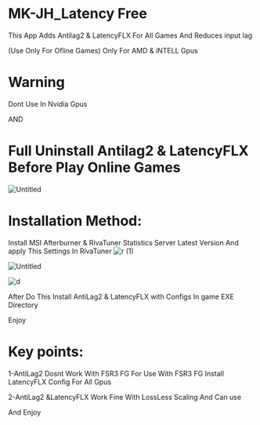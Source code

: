 # MK-JH_Latency Free

This App Adds Antilag2 & LatencyFLX For All Games And Reduces input lag

(Use Only For Ofline Games)
Only For AMD & iNTELL Gpus

# Warning

Dont Use In Nvidia Gpus

AND

# Full Uninstall Antilag2 & LatencyFLX Before Play Online Games
![Untitled](https://github.com/user-attachments/assets/360550c4-bf61-4b79-9cba-f6f87c5932f5)


# Installation Method:
Install MSI Afterburner & RivaTuner Statistics Server Latest Version
And
apply This Settings In RivaTuner 
![r (1)](https://github.com/user-attachments/assets/fd66169c-b97c-48d7-8f7a-6b0fd629341d)

![Untitled](https://github.com/user-attachments/assets/478ff3d1-6ba4-4c3f-91fe-cce0d9e33e1b)

![d](https://github.com/user-attachments/assets/5afa16e2-40c8-4630-9907-3a98cf2f8fdd)

After Do This
Install AntiLag2 & LatencyFLX with Configs In game EXE Directory


Enjoy

# Key points:

1-AntiLag2 Dosnt Work With FSR3 FG For Use With FSR3 FG Install LatencyFLX Config For All Gpus

2-AntiLag2 &LatencyFLX Work Fine With LossLess Scaling And Can use 

And Enjoy

